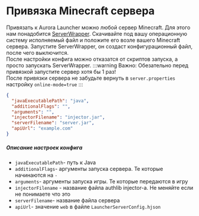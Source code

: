 # Привязка Minecraft сервера

Привязать к Aurora Launcher можно любой сервер Minecraft. Для этого нам понадобится [ServerWrapper](https://github.com/AuroraTeam/ServerWrapper/releases).
Скачивайте под вашу операционную систему исполняемый файл и положите его возле вашего Minecraft сервера. Запустите ServerWrapper, он создаст конфигурационный файл, после чего выключится.  
После настройки конфига можно отказатся от скриптов запуска, а просто запускать ServerWrapper.
:::warning Важно:
Обезательно перед привязкой запустите сервер хотя бы 1 раз!  
После привязки сервера не забудьте вернуть в `server.properties` настройку `online-mode=true`
:::

```json
{
  "javaExecutablePath": "java",
  "additionalFlags": "",
  "arguments": "",
  "injectorFilename": "injector.jar",
  "serverFilename": "server.jar",
  "apiUrl": "example.com"
}
```

##### Описание настроек конфига

- `javaExecutablePath`- путь к Java
- `additionalFlags`- аргументы запуска сервера. Те которые начинаются на `-`
- `arguments`- аргументы запуска игры. Те которые передаются в игру
- `injectorFilename` - название файла authlib injector-а. Не меняйте если не понимаете что это
- `serverFilename`- название файла сервера
- `apiUrl`- значение `web` в файле `LauncherServerConfig.hjson`
